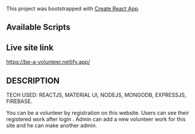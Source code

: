 This project was bootstrapped with [Create React App](https://github.com/facebook/create-react-app).

## Available Scripts

## Live site link

https://be-a-volunteer.netlify.app/

## DESCRIPTION

TECH USED: REACTJS, MATERIAL UI, NODEJS, MONGODB, EXPRESSJS, FIREBASE.

You can be a volunteer by registration on  this website.
Users can see their registered work after login .
Admin can add a new volunteer work for this site  and he can make another admin.
